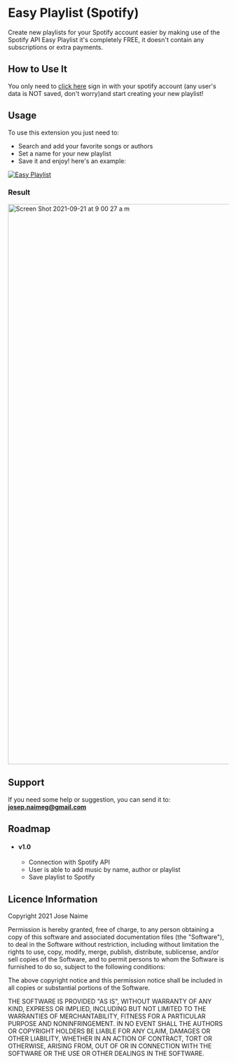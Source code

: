 # Easy Playlist (Spotify)
Create new playlists for your Spotify account easier by making use of the Spotify API
Easy Playlist it's completely FREE, it doesn't contain any subscriptions or extra payments.

## How to Use It
You only need to [click here](https://easyplaylist.netlify.app/) sign in with your spotify account (any user's data is NOT saved, don't worry)and start creating your new playlist!

## Usage
To use this extension you just need to:
 - Search and add your favorite songs or authors
 - Set a name for your new playlist
 - Save it and enjoy!
here's an example:

[![Easy Playlist](http://i3.ytimg.com/vi/j0JHf9uuo0g/maxresdefault.jpg)](https://youtu.be/j0JHf9uuo0g "Easy Playlist")

### Result
<img width="1280" alt="Screen Shot 2021-09-21 at 9 00 27 a m" src="https://user-images.githubusercontent.com/34799483/134184772-ab433dc7-ef84-4bc5-b227-9f8fb05f56f5.png">

## Support
If you need some help or suggestion, you can send it to: **josep.naimeg@gmail.com**

## Roadmap
- #### v1.0
  - Connection with Spotify API
  - User is able to add music by name, author or playlist
  - Save playlist to Spotify

## Licence Information
Copyright 2021 Jose Naime

Permission is hereby granted, free of charge, to any person obtaining a copy of this software and associated documentation files (the "Software"), to deal in the Software without restriction, including without limitation the rights to use, copy, modify, merge, publish, distribute, sublicense, and/or sell copies of the Software, and to permit persons to whom the Software is furnished to do so, subject to the following conditions:

The above copyright notice and this permission notice shall be included in all copies or substantial portions of the Software.

THE SOFTWARE IS PROVIDED "AS IS", WITHOUT WARRANTY OF ANY KIND, EXPRESS OR IMPLIED, INCLUDING BUT NOT LIMITED TO THE WARRANTIES OF MERCHANTABILITY, FITNESS FOR A PARTICULAR PURPOSE AND NONINFRINGEMENT. IN NO EVENT SHALL THE AUTHORS OR COPYRIGHT HOLDERS BE LIABLE FOR ANY CLAIM, DAMAGES OR OTHER LIABILITY, WHETHER IN AN ACTION OF CONTRACT, TORT OR OTHERWISE, ARISING FROM, OUT OF OR IN CONNECTION WITH THE SOFTWARE OR THE USE OR OTHER DEALINGS IN THE SOFTWARE.
